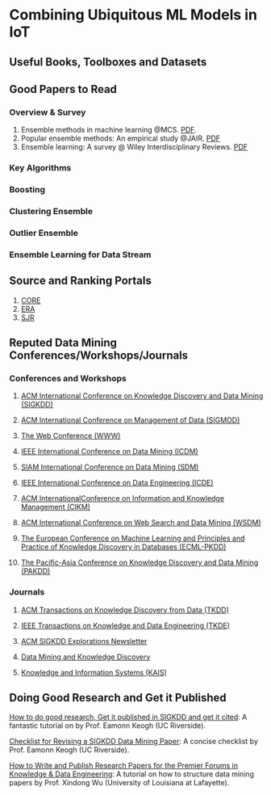 # Combining Ubiquitous ML Models in IoT

## Useful Books, Toolboxes and Datasets

## Good Papers to Read

### Overview & Survey

1. Ensemble methods in machine learning @MCS. [PDF](http://citeseerx.ist.psu.edu/viewdoc/download?doi=10.1.1.34.4718&rep=rep1&type=pdf).
2. Popular ensemble methods: An empirical study @JAIR. [PDF](https://www.d.umn.edu/~rmaclin/publications/opitz-jair99.pdfP)
3. Ensemble learning: A survey @ Wiley Interdisciplinary Reviews. [PDF](https://onlinelibrary.wiley.com/doi/pdf/10.1002/widm.1249)

### Key Algorithms

### Boosting

### Clustering Ensemble

### Outlier Ensemble

### Ensemble Learning for Data Stream

## Source and Ranking Portals

1. [CORE](http://portal.core.edu.au/conf-ranks/)
2. [ERA](http://www.conferenceranks.com/#)
3. [SJR](https://www.scimagojr.com/)

## Reputed Data Mining Conferences/Workshops/Journals

### Conferences and Workshops

1. [ACM International Conference on Knowledge Discovery and Data Mining (SIGKDD)](http://www.kdd.org/conferences)

2. [ACM International Conference on Management of Data (SIGMOD)](https://sigmod.org/)

3. [The Web Conference (WWW) ](https://www2018.thewebconf.org/)

4. [IEEE International Conference on Data Mining (ICDM)](http://icdm2018.org/)

5. [SIAM International Conference on Data Mining (SDM)](https://www.siam.org/Conferences/CM/Main/sdm19)

6. [IEEE International Conference on Data Engineering (ICDE)](https://icde2018.org/)

7. [ACM InternationalConference on Information and Knowledge Management (CIKM)](http://www.cikmconference.org/)

8. [ACM International Conference on Web Search and Data Mining (WSDM)](http://www.wsdm-conference.org/2018/)

9. [The European Conference on Machine Learning and Principles and Practice of Knowledge Discovery in Databases (ECML-PKDD)](http://www.ecmlpkdd2018.org/)

10. [The Pacific-Asia Conference on Knowledge Discovery and Data Mining (PAKDD)](http://pakdd2019.medmeeting.org)

### Journals

1. [ACM Transactions on Knowledge Discovery from Data (TKDD)](https://tkdd.acm.org/)

2. [IEEE Transactions on Knowledge and Data Engineering (TKDE)](https://www.computer.org/web/tkde)

3. [ACM SIGKDD Explorations Newsletter](http://www.kdd.org/explorations)

4. [Data Mining and Knowledge Discovery](https://link.springer.com/journal/10618)

5. [Knowledge and Information Systems (KAIS)](https://link.springer.com/journal/10115)


## Doing Good Research and Get it Published

[How to do good research, Get it published in SIGKDD and get it cited](http://www.cs.ucr.edu/~eamonn/Keogh_SIGKDD09_tutorial.pdf): A fantastic tutorial on by Prof. Eamonn Keogh (UC Riverside).

[Checklist for Revising a SIGKDD Data Mining Paper](https://web.cs.dal.ca/~eem/gradResources/KDD/Checklist%20for%20Revising%20a%20SIGKDD%20Data%20Mining%20Paper.pdf): A concise checklist by Prof. Eamonn Keogh (UC Riverside).

[How to Write and Publish Research Papers for the Premier Forums in Knowledge & Data Engineering](http://acsic.org/files/Writing16-Web.pdf): A tutorial on how to structure data mining papers by Prof. Xindong Wu (University of Louisiana at Lafayette).

